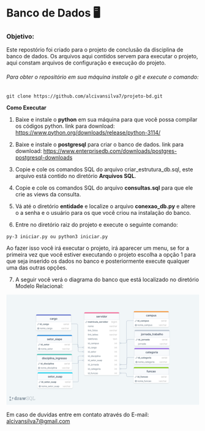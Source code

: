 # Banco de Dados :desktop_computer:

### Objetivo:

Este repostório foi criado para o projeto de conclusão da disciplina de banco de dados.
Os arquivos aqui contidos servem para executar o projeto, aqui constam arquivos de
configuração e execução do projeto.

###### Para obter o repositório em sua máquina instale o git e execute o comando:

```shell
git clone https://github.com/alcivansilva7/projeto-bd.git
```
__Como Executar__

1. Baixe e instale o __python__ em sua máquina para que você possa compilar os códigos python.
link para download: https://www.python.org/downloads/release/python-3114/

2. Baixe e instale o __postgresql__ para criar o banco de dados.
link para download: https://www.enterprisedb.com/downloads/postgres-postgresql-downloads

3. Copie e cole os comandos SQL do arquivo criar_estrutura_db.sql,
este arquivo está contido no diretório __Arquivos SQL__.

4. Copie e cole os comandos SQL do arquivo __consultas.sql__ para que ele crie as views
da consulta.

5. Vá até o diretório __entidade__ e localize o arquivo __conexao_db.py__ e altere
o a senha e o usuário para os que você criou na instalação do banco.

6. Entre no diretório raiz do projeto e execute o seguinte comando:
```shell
py-3 iniciar.py ou python3 iniciar.py
```
Ao fazer isso você irá executar o projeto, irá aparecer um menu,
se for a primeira vez que você estiver executando o projeto
escolha a opção 1 para que seja inserido os dados no banco e posteriormente
execute qualquer uma das outras opções.

7. A seguir você verá o diagrama do banco que está localizado no diretório Modelo Relacional:
<img src="/Modelo Relacional/DIAGRAMA DO BANCO.png">

Em caso de duvidas entre em contato através do E-mail: alcivansilva7@gmail.com